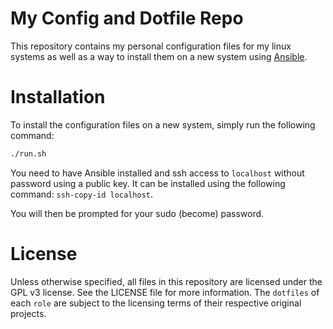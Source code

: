 # My Config and Dotfile Repo

This repository contains my personal configuration files for my linux systems as well as a way to install them on a new system using [Ansible](https://www.ansible.com/).

# Installation
To install the configuration files on a new system, simply run the following command:
```bash
./run.sh
```

You need to have Ansible installed and ssh access to `localhost` without password using a public key. It can be installed using the following command: `ssh-copy-id localhost`.

You will then be prompted for your sudo (become) password.

# License
Unless otherwise specified, all files in this repository are licensed under the GPL v3 license. See the LICENSE file for more information. The `dotfiles` of each `role` are subject to the licensing terms of their respective original projects.
